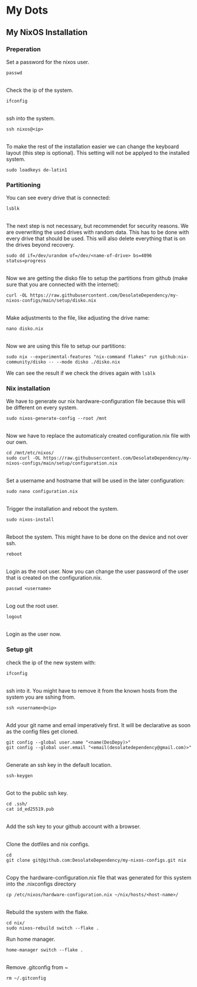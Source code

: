 # My Dots

## My NixOS Installation

### Preperation
Set a password for the nixos user.
```
passwd
```
\
Check the ip of the system.
```
ifconfig
```
\
ssh into the system.
```
ssh nixos@<ip>
```
\
To make the rest of the installation easier we can change the keyboard layout (this step is optional). This setting will not be applyed to the installed system.
```
sudo loadkeys de-latin1
```

### Partitioning

You can see every drive that is connected:
```
lsblk
```
\
The next step is not necessary, but recommendet for security reasons. 
We are overwriting the used drives with random data. This has to be done with every drive that should be used. This will also delete everything that is on the drives beyond recovery.
```
sudo dd if=/dev/urandom of=/dev/<name-of-drive> bs=4096 status=progress
```
\
Now we are getting the disko file to setup the partitions from github (make sure that you are connected with the internet):
```
curl -OL https://raw.githubusercontent.com/DesolateDependency/my-nixos-configs/main/setup/disko.nix
```
\
Make adjustments to the file, like adjusting the drive name:
```
nano disko.nix
```
\
Now we are using this file to setup our partitions:
```
sudo nix --experimental-features "nix-command flakes" run github:nix-community/disko -- --mode disko ./disko.nix
```
We can see the result if we check the drives again with `lsblk`

### Nix installation

We have to generate our nix hardware-configuration file because this will be different on every system.
```
sudo nixos-generate-config --root /mnt
```
\
Now we have to replace the automaticaly created configuration.nix file with our own.
```
cd /mnt/etc/nixos/
sudo curl -OL https://raw.githubusercontent.com/DesolateDependency/my-nixos-configs/main/setup/configuration.nix
```
\
Set a username and hostname that will be used in the later configuration:
```
sudo nano configuration.nix
```
\
Trigger the installation and reboot the system.
```
sudo nixos-install
```
\
Reboot the system. This might have to be done on the device and not over ssh.
```
reboot
```
\
Login as the root user.
Now you can change the user password of the user that is created on the configuration.nix.
```
passwd <username>
```
\
Log out the root user.
```
logout
```
\
Login as the user now.

### Setup git
check the ip of the new system with:
```
ifconfig
```
\
ssh into it. You might have to remove it from the known hosts from the system you are sshing from.
```
ssh <username>@<ip>
```
\
Add your git name and email imperatively first. It will be declarative as soon as the config files get cloned.
```
git config --global user.name "<name(DesDepy)>"
git config --global user.email "<email(desolatedependency@gmail.com)>"
```
\
Generate an ssh key in the default location.
```
ssh-keygen
```
\
Got to the public ssh key.
```
cd .ssh/
cat id_ed25519.pub
```
\
Add the ssh key to your github account with a browser.

\
Clone the dotfiles and nix configs.
```
cd
git clone git@github.com:DesolateDependency/my-nixos-configs.git nix
```
\
Copy the hardware-configuration.nix file that was generated for this system into the .nixconfigs directory
```
cp /etc/nixos/hardware-configuration.nix ~/nix/hosts/<host-name>/
```
\
Rebuild the system with the flake.
```
cd nix/
sudo nixos-rebuild switch --flake .
```
Run home manager.
```
home-manager switch --flake .
```
\
Remove .gitconfig from ~
```
rm ~/.gitconfig
```
